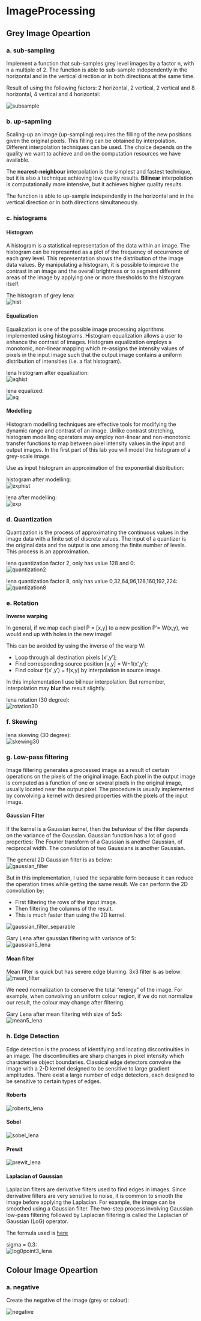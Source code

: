 # ImageProcessing


## Grey Image Opeartion

### a. sub-sampling

Implement a function that sub-samples grey level images by a factor n, with n a multiple of 2. The function is able to sub-sample independently in the horizontal and in the vertical direction or in both directions at the same time.

Result of using the following factors: 2 horizontal, 2 vertical, 2 vertical and 8 horizontal, 4 vertical and 4 horizontal:

![subsample](images//subsampling_images.jpg)

### b. up-sapmling

Scaling-up an image (up-sampling) requires the filling of the new positions given the original pixels. This filling can be obtained by interpolation. Different interpolation techniques can be used. The choice depends on the quality we want to achieve and on the computation resources we have available.

The **nearest-neighbour** interpolation is the simplest and fastest technique, but it is also a technique achieving low quality results. **Bilinear** interpolation is computationally more intensive, but it achieves higher quality results.

The function is able to up-sample independently in the horizontal and in the vertical direction or in both directions simultaneously.

### c. histograms

#### Histogram
A histogram is a statistical representation of the data within an image. The histogram can be represented as a plot of the frequency of occurrence of each grey level. This representation shows the distribution of the image data values. By manipulating a histogram, it is possible to improve the contrast in an image and the overall brightness or to segment different areas of the image by applying one or more thresholds to the histogram itself.

The histogram of grey lena:  
![hist](images//hist_lena.png)

#### Equalization
Equalization is one of the possible image processing algorithms implemented using histograms. Histogram equalization allows a user to enhance the contrast of images. Histogram equalization employs a monotonic, non-linear mapping which re-assigns the intensity values of pixels in the input image such that the output image contains a uniform distribution of intensities (i.e. a flat histogram).

lena histogram after equalization:  
![eqhist](images//eqhist_lena.png)

lena equalized:  
![eq](images//equalized_lena.png)

#### Modelling

Histogram modelling techniques are effective tools for modifying the dynamic range and contrast of an image. Unlike contrast stretching, histogram modelling operators may employ non-linear and non-monotonic transfer functions to map between pixel intensity values in the input and output images. In the first part of this lab you will model the histogram of a grey-scale image.

Use as input histogram an approximation of the exponential distribution:

histogram after modelling:  
![exphist](images//exphist_lena.png)

lena after modelling:  
![exp](images//exp_lena.png)

### d. Quantization

Quantization is the process of approximating the continuous values in the image data with a finite set of discrete values. The input of a quantizer is the original data and the output is one among the finite number of levels. This process is an approximation.

lena quantization factor 2, only has value 128 and 0:  
![quantization2](images//quantization2_lena.png)

lena quantization factor 8, only has value 0,32,64,96,128,160,192,224:  
![quantization8](images//quantization8_lena.png)

### e. Rotation

**Inverse warping**

In general, if we map each pixel P = [x,y] to a new position P′= W(x,y), we would end up with holes in the new image!

This can be avoided by using the inverse of the warp W:  
* Loop through all destination pixels [x′,y′];
* Find corresponding source position [x,y] = W−1(x′,y′);
* Find colour f(x′,y′) = f(x,y) by interpolation in source image.

In this implementation I use bilinear interpolation. But remember, interpolation may **blur** the result slightly.

lena rotation (30 degree):  
![rotation30](images//rotate30_lena.png)

### f. Skewing

lena skewing (30 degree):  
![skewing30](images//skew30_lena.png)


### g. Low-pass filtering

Image filtering generates a processed image as a result of certain operations on the pixels of the original image. Each pixel in the output image is computed as a function of one or several pixels in the original image, usually located near the output pixel. The procedure is usually implemented by convolving a kernel with desired properties with the pixels of the input image. 

#### Gaussian Filter
If the kernel is a Gaussian kernel, then the behaviour of the filter depends on the variance of the Gaussian. Gaussian function has a lot of good properties: The Fourier transform of a Gaussian is another Gaussian, of reciprocal width. The convolution of two Gaussians is another Gaussian.

The general 2D Gaussian filter is as below:  
![gaussian_filter](images//gaussian_filter.png)

But in this implementation, I used the separable form because it can reduce the operation times while getting the same result. We can perform the 2D convolution by:
* First filtering the rows of the input image.
* Then filtering the columns of the result.
* This is much faster than using the 2D kernel.

![gaussian_filter_separable](images//gaussian_filter_separable.png)

Gary Lena after gaussian filtering with variance of 5:  
![gaussian5_lena](images//gaussian5_lena.png)

#### Mean filter

Mean filter is quick but has severe edge blurring. 3x3 filter is as below:  
![mean_filter](images//mean_filter.png)

We need normalization to conserve the total “energy” of the image. For example, when convolving an uniform colour region, if we do not normalize our result, the colour may change after filtering.

Gary Lena after mean filtering with size of 5x5:  
![mean5_lena](images//mean5_lena.png)


### h. Edge Detection

Edge detection is the process of identifying and locating discontinuities in an image. The discontinuities are sharp changes in pixel intensity which characterise object boundaries. Classical edge detectors convolve the image with a 2-D kernel designed to be sensitive to large gradient amplitudes. There exist a large number of edge detectors, each designed to be sensitive to certain types of edges.


#### Roberts

![roberts_lena](images//roberts_lena.png)

#### Sobel

![sobel_lena](images//sobel_lena.png)

#### Prewit

![prewit_lena](images//prewit_lena.png)

#### Laplacian of Gaussian

Laplacian filters are derivative filters used to find edges in images. Since derivative filters are very sensitive to noise, it is common to smooth the image before applying the Laplacian. For example, the image can be smoothed using a Gaussian filter. The two-step process involving Gaussian low-pass filtering followed by Laplacian filtering is called the Laplacian of Gaussian (LoG) operator.

The formula used is [here](http://cn.mathworks.com/help/images/ref/fspecial.html#d119e42596)

sigma = 0.3:  
![log0point3_lena](images//log0point3_lena.png)



## Colour Image Opeartion

### a. negative

Create the negative of the image (grey or colour):

![negative](images//negative_lena.png)












